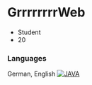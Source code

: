 # GrrrrrrrrWeb
- Student
- 20

### Languages
German, English
[![JAVA](https://img.shields.io/badge/java-svgrepo-com.svg)](#)
